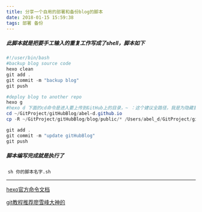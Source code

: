 ```yaml
---
title: 分享一个自用的部署和备份blog的脚本
date: 2018-01-15 15:59:38
tags: 部署 备份
---
```


##### 此脚本就是把要手工输入的重复工作写成了shell，脚本如下

```powershell
#!/user/bin/bash
#backup blog source code
hexo clean
git add .
git commit -m "backup blog"
git push 

#deploy blog to another repo
hexo g
#hexo d 下面的cd命令是进入要上传到GitHub上的目录，~ ：这个建议全路径，我是为隐藏我的home目录才改的
cd ~/GitProject/gitHubBlog/abel-d.github.io
cp -R ~/GitProject/gitHubBlog/blog/public/* /Users/abel_d/GitProject/gitHubBlog/abel-d.github.io

git add .
git commit -m "update gitHubBlog"
git push 
```

##### 脚本编写完成就是执行了

​    `sh 你的脚本名字.sh`

---

[hexo官方命令文档](https://hexo.io/zh-cn/docs/commands.html)

[git教程推荐廖雪峰大神的](https://www.liaoxuefeng.com/wiki/0013739516305929606dd18361248578c67b8067c8c017b000)